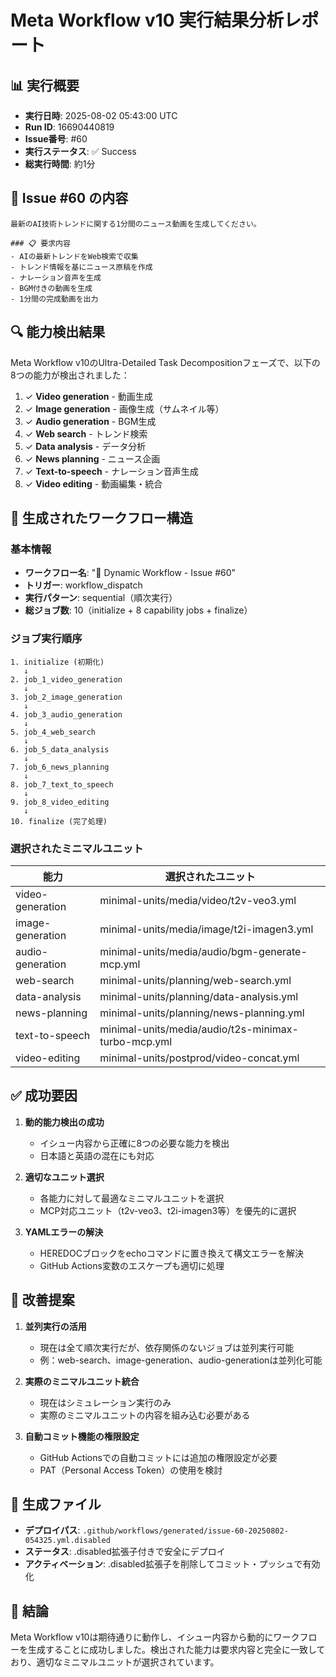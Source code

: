 # Meta Workflow v10 実行結果分析レポート

## 📊 実行概要

- **実行日時**: 2025-08-02 05:43:00 UTC
- **Run ID**: 16690440819
- **Issue番号**: #60
- **実行ステータス**: ✅ Success
- **総実行時間**: 約1分

## 🎯 Issue #60 の内容

```
最新のAI技術トレンドに関する1分間のニュース動画を生成してください。

### 📋 要求内容
- AIの最新トレンドをWeb検索で収集
- トレンド情報を基にニュース原稿を作成
- ナレーション音声を生成
- BGM付きの動画を生成
- 1分間の完成動画を出力
```

## 🔍 能力検出結果

Meta Workflow v10のUltra-Detailed Task Decompositionフェーズで、以下の8つの能力が検出されました：

1. ✓ **Video generation** - 動画生成
2. ✓ **Image generation** - 画像生成（サムネイル等）
3. ✓ **Audio generation** - BGM生成
4. ✓ **Web search** - トレンド検索
5. ✓ **Data analysis** - データ分析
6. ✓ **News planning** - ニュース企画
7. ✓ **Text-to-speech** - ナレーション音声生成
8. ✓ **Video editing** - 動画編集・統合

## 📝 生成されたワークフロー構造

### 基本情報
- **ワークフロー名**: "🎯 Dynamic Workflow - Issue #60"
- **トリガー**: workflow_dispatch
- **実行パターン**: sequential（順次実行）
- **総ジョブ数**: 10（initialize + 8 capability jobs + finalize）

### ジョブ実行順序
```
1. initialize (初期化)
   ↓
2. job_1_video_generation
   ↓
3. job_2_image_generation
   ↓
4. job_3_audio_generation
   ↓
5. job_4_web_search
   ↓
6. job_5_data_analysis
   ↓
7. job_6_news_planning
   ↓
8. job_7_text_to_speech
   ↓
9. job_8_video_editing
   ↓
10. finalize (完了処理)
```

### 選択されたミニマルユニット

| 能力 | 選択されたユニット |
|------|------------------|
| video-generation | minimal-units/media/video/t2v-veo3.yml |
| image-generation | minimal-units/media/image/t2i-imagen3.yml |
| audio-generation | minimal-units/media/audio/bgm-generate-mcp.yml |
| web-search | minimal-units/planning/web-search.yml |
| data-analysis | minimal-units/planning/data-analysis.yml |
| news-planning | minimal-units/planning/news-planning.yml |
| text-to-speech | minimal-units/media/audio/t2s-minimax-turbo-mcp.yml |
| video-editing | minimal-units/postprod/video-concat.yml |

## ✅ 成功要因

1. **動的能力検出の成功**
   - イシュー内容から正確に8つの必要な能力を検出
   - 日本語と英語の混在にも対応

2. **適切なユニット選択**
   - 各能力に対して最適なミニマルユニットを選択
   - MCP対応ユニット（t2v-veo3、t2i-imagen3等）を優先的に選択

3. **YAMLエラーの解決**
   - HEREDOCブロックをechoコマンドに置き換えて構文エラーを解決
   - GitHub Actions変数のエスケープも適切に処理

## 🚀 改善提案

1. **並列実行の活用**
   - 現在は全て順次実行だが、依存関係のないジョブは並列実行可能
   - 例：web-search、image-generation、audio-generationは並列化可能

2. **実際のミニマルユニット統合**
   - 現在はシミュレーション実行のみ
   - 実際のミニマルユニットの内容を組み込む必要がある

3. **自動コミット機能の権限設定**
   - GitHub Actionsでの自動コミットには追加の権限設定が必要
   - PAT（Personal Access Token）の使用を検討

## 📁 生成ファイル

- **デプロイパス**: `.github/workflows/generated/issue-60-20250802-054325.yml.disabled`
- **ステータス**: .disabled拡張子付きで安全にデプロイ
- **アクティベーション**: .disabled拡張子を削除してコミット・プッシュで有効化

## 🎉 結論

Meta Workflow v10は期待通りに動作し、イシュー内容から動的にワークフローを生成することに成功しました。検出された能力は要求内容と完全に一致しており、適切なミニマルユニットが選択されています。